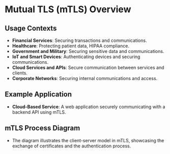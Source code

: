 # Mutual TLS (mTLS) Overview

## Usage Contexts
- **Financial Services**: Securing transactions and communications.
- **Healthcare**: Protecting patient data, HIPAA compliance.
- **Government and Military**: Securing sensitive data and communications.
- **IoT and Smart Devices**: Authenticating devices and securing communications.
- **Cloud Services and APIs**: Secure communication between services and clients.
- **Corporate Networks**: Securing internal communications and access.

## Example Application
- **Cloud-Based Service**: A web application securely communicating with a backend API using mTLS.

## mTLS Process Diagram
- The diagram illustrates the client-server model in mTLS, showcasing the exchange of certificates and the authentication process.
